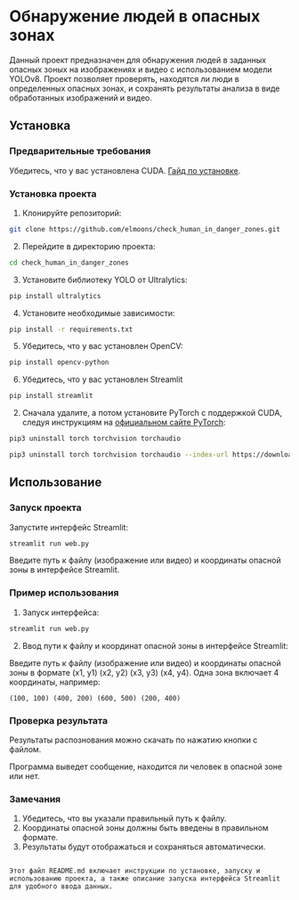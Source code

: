 # Обнаружение людей в опасных зонах

Данный проект предназначен для обнаружения людей в заданных опасных зоных на изображениях и видео с использованием модели YOLOv8. Проект позволяет проверять, находятся ли люди в определенных опасных зонах, и сохранять результаты анализа в виде обработанных изображений и видео.

## Установка

### Предварительные требования

Убедитесь, что у вас установлена CUDA. [Гайд по установке](https://developer.nvidia.com/cuda-11-8-0-download-archive).

### Установка проекта

1. Клонируйте репозиторий:

```bash
git clone https://github.com/elmoons/check_human_in_danger_zones.git
```

2. Перейдите в директорию проекта:

```bash
cd check_human_in_danger_zones
```

3. Установите библиотеку YOLO от Ultralytics:

```bash
pip install ultralytics
```

4. Установите необходимые зависимости:

```bash
pip install -r requirements.txt
```

5. Убедитесь, что у вас установлен OpenCV:

```bash
pip install opencv-python
```

6. Убедитесь, что у вас установлен Streamlit

```bash
pip install streamlit
```
2. Сначала удалите, а потом установите PyTorch с поддержкой CUDA, следуя инструкциям на [официальном сайте PyTorch](https://pytorch.org/get-started/locally/):

```bash
pip3 uninstall torch torchvision torchaudio 
```

 ```bash
pip3 uninstall torch torchvision torchaudio --index-url https://download.pytorch.org/whl/cu118
```


## Использование

### Запуск проекта

Запустите интерфейс Streamlit:

```bash
streamlit run web.py
```

Введите путь к файлу (изображение или видео) и координаты опасной зоны в интерфейсе Streamlit.

### Пример использования

1. Запуск интерфейса:

```bash
streamlit run web.py
```

2. Ввод пути к файлу и координат опасной зоны в интерфейсе Streamlit:

Введите путь к файлу (изображение или видео) и координаты опасной зоны в формате (x1, y1) (x2, y2) (x3, y3) (x4, y4). Одна зона включает 4 координаты, например:

```plaintext
(100, 100) (400, 200) (600, 500) (200, 400)
```

### Проверка результата

Результаты распознования можно скачать по нажатию кнопки с файлом.

Программа выведет сообщение, находится ли человек в опасной зоне или нет.

### Замечания

1. Убедитесь, что вы указали правильный путь к файлу.
2. Координаты опасной зоны должны быть введены в правильном формате.
3. Результаты будут отображаться и сохраняться автоматически.

```

Этот файл README.md включает инструкции по установке, запуску и использованию проекта, а также описание запуска интерфейса Streamlit для удобного ввода данных.
